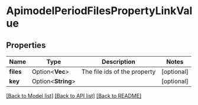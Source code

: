 # ApimodelPeriodFilesPropertyLinkValue

## Properties

Name | Type | Description | Notes
------------ | ------------- | ------------- | -------------
**files** | Option<**Vec<String>**> | The file ids of the property | [optional]
**key** | Option<**String**> |  | [optional]

[[Back to Model list]](../README.md#documentation-for-models) [[Back to API list]](../README.md#documentation-for-api-endpoints) [[Back to README]](../README.md)


